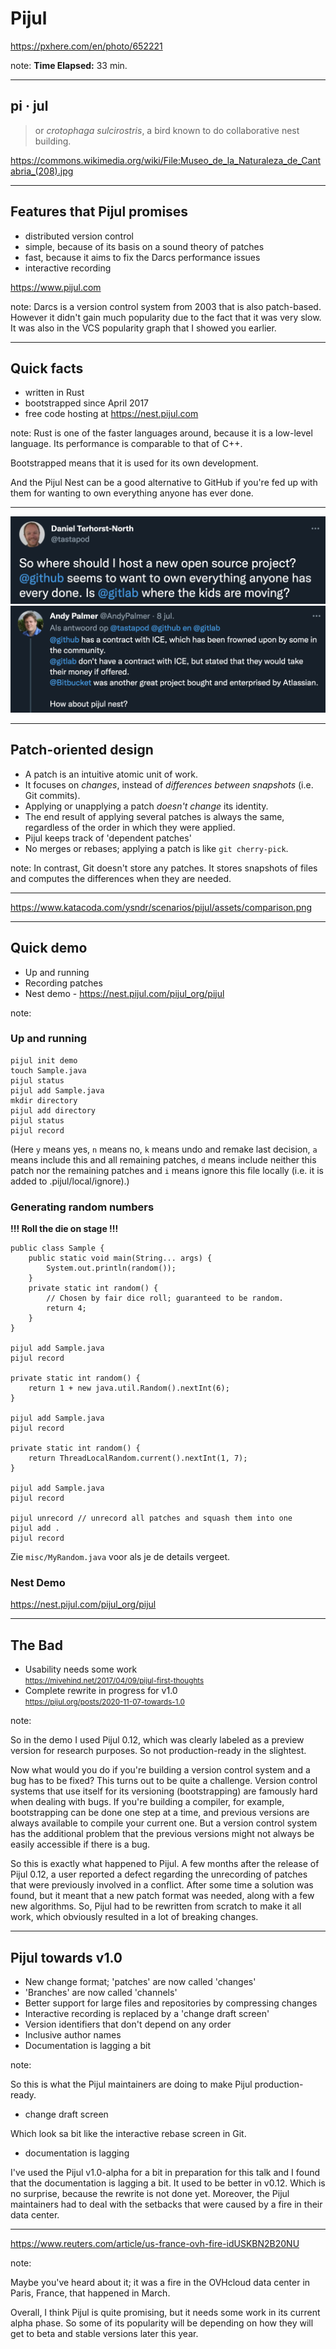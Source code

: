 <!-- .slide: data-background="img/background/usb-sticks.jpg" data-background-color="black" data-background-opacity="0.3"-->

# Pijul

<https://pxhere.com/en/photo/652221>  <!-- .element: class="attribution" -->

note: 
**Time Elapsed:** 33 min.

---

<!-- .slide: data-background="img/background/pijul.jpg" data-background-color="black" data-background-opacity="0.8"-->
## pi · jul <!-- .element: class="stroke" -->

<blockquote class="explanation">
    or <em>crotophaga sulcirostris</em>, a bird known to do collaborative nest building.
</blockquote>

<https://commons.wikimedia.org/wiki/File:Museo_de_la_Naturaleza_de_Cantabria_(208).jpg> <!-- .element: class="attribution" -->

---

## Features that Pijul promises

* distributed version control <!-- .element: class="fragment fade-in-then-semi-out" -->
* simple, because of its basis on a sound theory of patches <!-- .element: class="fragment fade-in-then-semi-out" -->
* fast, because it aims to fix the Darcs performance issues <!-- .element: class="fragment fade-in-then-semi-out" -->
* interactive recording <!-- .element: class="fragment fade-in-then-semi-out" -->

<https://www.pijul.com> <!-- element: class="attribution" -->

note:
Darcs is a version control system from 2003 that is also patch-based.
However it didn't gain much popularity due to the fact that it was very slow.
It was also in the VCS popularity graph that I showed you earlier.

---

## Quick facts

<ul>
    <li class="fragment fade-in-then-semi-out">written in Rust
    <li class="fragment fade-in-then-semi-out">bootstrapped since April 2017
    <li class="fragment fade-in-then-semi-out">free code hosting at 
    <a href="https://nest.pijul.com">https://nest.pijul.com</a> 
</ul>

note:
Rust is one of the faster languages around, because it is a low-level language.
Its performance is comparable to that of C++.

Bootstrapped means that it is used for its own development.

And the Pijul Nest can be a good alternative to GitHub if you're fed up with them for wanting to own everything anyone has ever done.

---

![fed-up-with-github](img/fed-up-with-github.png "Fed up with Github!")
![how-about-pijul-nest](img/how-about-pijul-nest.png "How about Pijul Nest?") <!-- .element class="fragment" -->

---

## Patch-oriented design

<ul>
    <li class="fragment fade-in-then-semi-out">A patch is an intuitive atomic unit of work.</li>
    <li class="fragment fade-in-then-semi-out">It focuses on <em>changes</em>, instead of <em>differences between snapshots</em> (i.e. Git commits).</li>
    <li class="fragment fade-in-then-semi-out">Applying or unapplying a patch <em>doesn't change</em> its identity.</li>
    <li class="fragment fade-in-then-semi-out">The end result of applying several patches is always the same, regardless of the order in which they were applied.</li>
    <li class="fragment fade-in-then-semi-out">Pijul keeps track of 'dependent patches'</li>
    <li class="fragment fade-in-then-semi-out">No merges or rebases; applying a patch is like <code>git cherry-pick</code>.</li>
</ul>

note:
In contrast, Git doesn't store any patches.
It stores snapshots of files and computes the differences when they are needed.

---

<!-- .slide: data-background="img/snapshot-vs-patch.png" data-background-color="#ccc" data-background-size="contain"-->

<https://www.katacoda.com/ysndr/scenarios/pijul/assets/comparison.png> <!-- .element class="attribution" -->

---

## Quick demo

* Up and running
* Recording patches
* Nest demo - <https://nest.pijul.com/pijul_org/pijul>

note:

### Up and running

    pijul init demo
    touch Sample.java
    pijul status
    pijul add Sample.java
    mkdir directory
    pijul add directory
    pijul status
    pijul record

(Here `y` means yes, `n` means no, `k` means undo and remake last decision, `a` means include this and all remaining patches, `d` means include neither this patch nor the remaining patches and `i` means ignore this file locally (i.e. it is added to .pijul/local/ignore).)

### Generating random numbers

**!!! Roll the die on stage !!!**

    public class Sample { 
        public static void main(String... args) {
            System.out.println(random());
        }
        private static int random() {
            // Chosen by fair dice roll; guaranteed to be random.
            return 4;
        }
    }

    pijul add Sample.java
    pijul record

    private static int random() {
        return 1 + new java.util.Random().nextInt(6);
    }

    pijul add Sample.java
    pijul record

    private static int random() {
        return ThreadLocalRandom.current().nextInt(1, 7);
    }

    pijul add Sample.java
    pijul record

    pijul unrecord // unrecord all patches and squash them into one
    pijul add .
    pijul record

Zie `misc/MyRandom.java` voor als je de details vergeet.

### Nest Demo

<https://nest.pijul.com/pijul_org/pijul>

---

## The Bad

<ul>
    <span class="fragment">
        <li>Usability needs some work</li>
        <small><a href="https://mivehind.net/2017/04/09/pijul-first-thoughts">https://mivehind.net/2017/04/09/pijul-first-thoughts</a></small>
    </span>
    <span class="fragment">
        <li>Complete rewrite in progress for v1.0</li>
        <small><a href="https://pijul.org/posts/2020-11-07-towards-1.0">https://pijul.org/posts/2020-11-07-towards-1.0</a></small>
    </span>    
</ul>

note:

So in the demo I used Pijul 0.12, which was clearly labeled as a preview version for research purposes.
So not production-ready in the slightest.

Now what would you do if you're building a version control system and a bug has to be fixed?
This turns out to be quite a challenge.
Version control systems that use itself for its versioning (bootstrapping) are famously hard when dealing with bugs.
If you're building a compiler, for example, bootstrapping can be done one step at a time, and previous versions are always available to compile your current one.
But a version control system has the additional problem that the previous versions might not always be easily accessible if there is a bug.

So this is exactly what happened to Pijul.
A few months after the release of Pijul 0.12, a user reported a defect regarding the unrecording of patches that were previously involved in a conflict.
After some time a solution was found, but it meant that a new patch format was needed, along with a few new algorithms.
So, Pijul had to be rewritten from scratch to make it all work, which obviously resulted in a lot of breaking changes.

---

## Pijul towards v1.0

* New change format; 'patches' are now called 'changes' <!-- .element: class="fragment fade-in-then-semi-out" -->
* 'Branches' are now called 'channels' <!-- .element: class="fragment fade-in-then-semi-out" -->
* Better support for large files and repositories by compressing changes <!-- .element: class="fragment fade-in-then-semi-out" -->
* Interactive recording is replaced by a 'change draft screen' <!-- .element: class="fragment fade-in-then-semi-out" -->
* Version identifiers that don't depend on any order <!-- .element: class="fragment fade-in-then-semi-out" -->
* Inclusive author names <!-- .element: class="fragment fade-in-then-semi-out" -->
* Documentation is lagging a bit <!-- .element: class="fragment fade-in-then-semi-out" -->

note:

So this is what the Pijul maintainers are doing to make Pijul production-ready.

* change draft screen

Which look sa bit like the interactive rebase screen in Git.

* documentation is lagging

I've used the Pijul v1.0-alpha for a bit in preparation for this talk and I found that the documentation is lagging a bit.
It used to be better in v0.12.
Which is no surprise, because the rewrite is not done yet.
Moreover, the Pijul maintainers had to deal with the setbacks that were caused by a fire in their data center.

---

<!-- .slide: data-background="img/background/ovh-fire.jpeg" data-background-color="black" data-background-opacity="1.0"-->

<https://www.reuters.com/article/us-france-ovh-fire-idUSKBN2B20NU> <!-- .element class="attribution" -->

note:

Maybe you've heard about it; it was a fire in the OVHcloud data center in Paris, France, that happened in March.

Overall, I think Pijul is quite promising, but it needs some work in its current alpha phase.
So some of its popularity will be depending on how they will get to beta and stable versions later this year.
